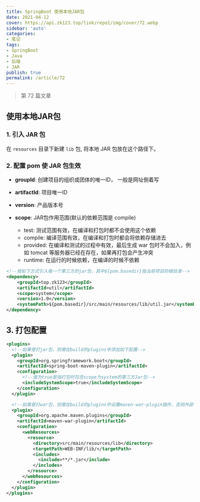 ```yaml
---
title: SpringBoot 使用本地JAR包
date: 2021-04-12
cover: https://api.zk123.top/link/repo1/img/cover/72.webp
sidebar: 'auto'
categories:
- 笔记
tags:
- SpringBoot
- Java
- 后端
- JAR
publish: true
permalink: /article/72
---
```


> 第 72 篇文章
<!-- more -->

## 使用本地JAR包
### 1. 引入 JAR 包
在 `resources` 目录下新建 `lib` 包, 将本地 JAR 包放在这个路径下。

### 2. 配置 pom 使 JAR 包生效
- **groupId**: 创建项目的组织或团体的唯一ID， 一般是网址倒着写

- **artifactId**: 项目唯一ID

- **version**: 产品版本号

- **scope**: JAR包作用范围(默认的依赖范围是 compile)
    - test: 测试范围有效，在编译和打包时都不会使用这个依赖
    - compile: 编译范围有效，在编译和打包时都会将依赖存储进去
    - provided: 在编译和测试的过程中有效，最后生成 war 包时不会加入，例如 tomcat 等服务器已经在存在，如果再打包会产生冲突
    - runtime: 在运行的时候依赖，在编译的时候不依赖


```xml
<!--按如下方式引入每一个第三方的jar包，其中${pom.basedir}指当前项目的根目录-->
<dependency>
    <groupId>top.zk123</groupId>
    <artifactId>util</artifactId>
    <scope>system</scope>
    <version>1.0</version>
    <systemPath>${pom.basedir}/src/main/resources/lib/util.jar</systemPath>
</dependency>
```


## 3. 打包配置
```xml
<plugins>
  <!--如果是打jar包，则需在build的plugins中添加如下配置-->
  <plugin>
    <groupId>org.springframework.boot</groupId>
    <artifactId>spring-boot-maven-plugin</artifactId>
    <configuration>
      <!--值为true是指打包时包含scope为system的第三方Jar包-->
      <includeSystemScope>true</includeSystemScope>
    </configuration>
  </plugin>

  <!--如果是打war包，则需在build的plugins中设置maven-war-plugin插件，否则外部依赖无法打进war包 -->
  <plugin>
    <groupId>org.apache.maven.plugins</groupId>
    <artifactId>maven-war-plugin</artifactId>
    <configuration>
      <webResources>
        <resource>
          <directory>src/main/resources/lib</directory>
          <targetPath>WEB-INF/lib/</targetPath>
          <includes>
            <include>**/*.jar</include>
          </includes>
        </resource>
      </webResources>
    </configuration>
  </plugin>
</plugins>
```